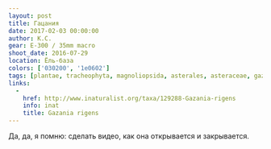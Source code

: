 ```yaml
---
layout: post
title: Гацания
date: 2017-02-03 00:00:00
author: К.С.
gear: E-300 / 35mm macro
shoot_date: 2016-07-29
location: Ёль-база
colors: ['030200', '1e0602']
tags: [plantae, tracheophyta, magnoliopsida, asterales, asteraceae, gazania, gazania rigens]
links:
  -
    href: http://www.inaturalist.org/taxa/129288-Gazania-rigens
    info: inat
    title: Gazania rigens
---
```


Да, да, я помню: сделать видео, как она открывается и закрывается.
